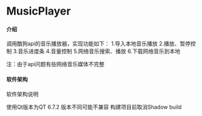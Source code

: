 # MusicPlayer

#### 介绍
调用酷狗api的音乐播放器，实现功能如下：
1.导入本地音乐播放
2.播放、暂停控制
3.音乐进度条
4.音量控制
5.网络音乐搜索、播放
6.下载网络音乐到本地

注：由于api问题有些网络音乐媒体不完整

#### 软件架构
软件架构说明

使用Qt版本为QT 6.7.2
版本不同可能不兼容
构建项目前取消Shadow build
